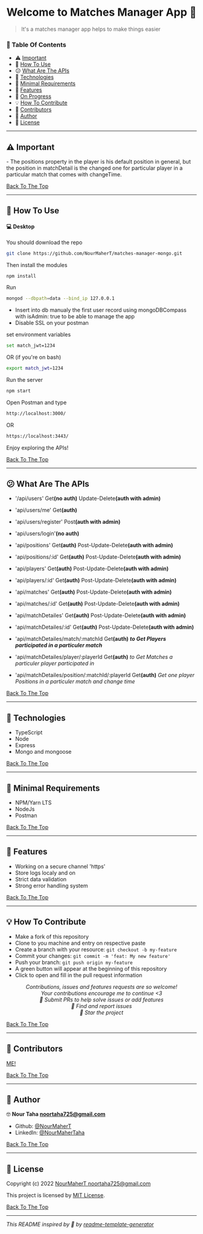 <h1 id="title" align="center">Welcome to Matches Manager App 👋</h1>

> It's a matches manager app helps to make things easier

### 🔖 Table Of Contents

- ⚠️ [Important](#imortant)
- 🤔 [How To Use](#how-to-use)
- 😕 [What Are The APIs](#what-are-the-apis)
- 🚀 [Technologies](#technologies)
- 🌱 [Minimal Requirements](#minimal-requirements)
- 🎊 [Features](#features)
- 🎇 [On Progress](#features-progress)
- 💡 [How To Contribute](#how-to-contribute)
- 🤗 [Contributors](#contributors)
- 👤 [Author](#author)
- 🔏 [License](#license)

---
<h2 id="how-to-use">⚠️ Important </h2>
- The positions property in the player is his default position in general, but the position in matchDetail is the changed one for particular player in a particular match that comes with changeTime.

[Back To The Top](#title)

---

<h2 id="how-to-use">🤔 How To Use</h2>

#### 💻 Desktop

You should download the repo

```sh
git clone https://github.com/NourMaherT/matches-manager-mongo.git
```

Then install the modules

```sh
npm install
```

Run

```sh
mongod --dbpath=data --bind_ip 127.0.0.1
```

- Insert into db manualy the first user record using mongoDBCompass with isAdmin: true to be able to manage the app
- Disable SSL on your postman

set environment variables

```sh
set match_jwt=1234
```

OR (if you're on bash)

```sh
export match_jwt=1234
```

Run the server

```sh
npm start
```

Open Postman and type

```sh
http://localhost:3000/
```

OR

```sh
https://localhost:3443/
```

Enjoy exploring the APIs!

[Back To The Top](#title)

---

<h2 id="what-are-the-apis">😕 What Are The APIs</h2>

- '/api/users' Get<b>(no auth)</b> Update-Delete<b>(auth with admin)</b>
- 'api/users/me' Get<b>(auth)</b>
- 'api/users/register' Post<b>(auth with admin)</b>
- 'api/users/login'<b>(no auth)</b>

- 'api/positions' Get<b>(auth)</b> Post-Update-Delete<b>(auth with admin)</b>
- 'api/positions/:id' Get<b>(auth)</b> Post-Update-Delete<b>(auth with admin)</b>

- 'api/players' Get<b>(auth)</b> Post-Update-Delete<b>(auth with admin)</b>
- 'api/players/:id' Get<b>(auth)</b> Post-Update-Delete<b>(auth with admin)</b>

- 'api/matches' Get<b>(auth)</b> Post-Update-Delete<b>(auth with admin)</b>
- 'api/matches/:id' Get<b>(auth)</b> Post-Update-Delete<b>(auth with admin)</b>

- 'api/matchDetailes' Get<b>(auth)</b> Post-Update-Delete<b>(auth with admin)</b>
- 'api/matchDetailes/:id' Get<b>(auth)</b> Post-Update-Delete<b>(auth with admin)</b>
- 'api/matchDetailes/match/:matchId Get<b>(auth)</b> <b><i>to Get Players participated in a particuler match</i></b>
- 'api/matchDetailes/player/:playerId Get<b>(auth)</b> <i>to Get Matches a particuler player participated in</i>
- 'api/matchDetailes/position/:matchId/:playerId Get<b>(auth)</b> <i>Get one player Positions in a particuler match and change time</i>

[Back To The Top](#title)

---

<h2 id="technologies">🚀 Technologies</h2>

- TypeScript
- Node
- Express
- Mongo and mongoose

[Back To The Top](#title)

---

<h2 id="minimal-requirements">🌱 Minimal Requirements</h2>

- NPM/Yarn LTS
- NodeJs
- Postman

[Back To The Top](#title)

---

<h2 id="features">🎊 Features</h2>

- Working on a secure channel 'https'
- Store logs localy and on
- Strict data validation
- Strong error handling system

[Back To The Top](#title)

---

<h2 id="how-to-contribute">💡 How To Contribute</h2>

- Make a fork of this repository
- Clone to you machine and entry on respective paste
- Create a branch with your resource: `git checkout -b my-feature`
- Commit your changes: `git commit -m 'feat: My new feature'`
- Push your branch: `git push origin my-feature`
- A green button will appear at the beginning of this repository
- Click to open and fill in the pull request information

<p align="center">
<i>Contributions, issues and features requests are so welcome!</i><br />
<i>Your contributions encourage me to continue <3</i><br />
<i>📮 Submit PRs to help solve issues or add features</i><br />
<i>🐛 Find and report issues</i><br />
<i>🌟 Star the project</i><br />
</p>

[Back To The Top](#title)

---

<h2 id="contributors">🤗 Contributors</h2>

<p>

<a href="https://github.com/NourMaherT">ME!

</p>

[Back To The Top](#title)

---

<h2 id="author">👤 Author</h2>

🤓 **Nour Taha <noortaha725@gmail.com>**

- Github: [@NourMaherT](https://github.com/NourMaherT)
- LinkedIn: [@NourMaherTaha](https://www.linkedin.com/in/nour-taha-)

[Back To The Top](#title)

---

<h2 id="license">🔏 License</h2>

Copyright (c) 2022 [NourMaherT <noortaha725@gmail.com>](https://github.com/NourMaherT)

This project is licensed by [MIT License](https://api.github.com/licenses/mit).

[Back To The Top](#title)

---

_This README inspired by 💟 by [readme-template-generator](https://github.com/Mikael-R/readme-template-generator)_
